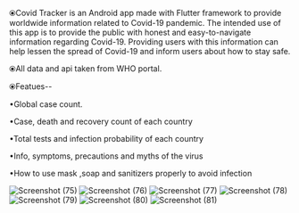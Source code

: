 ⦿Covid Tracker is an Android app made with Flutter framework to provide worldwide information related to Covid-19 pandemic. The intended use of this app is to provide the public with honest and easy-to-navigate information regarding Covid-19. Providing users with this information can help lessen the spread of Covid-19 and inform users about how to stay safe.

⦿All data and api taken from WHO portal.

⦿Featues-- 

•Global case count.

•Case, death and recovery count of each country

•Total tests and infection probability of each country

•Info, symptoms, precautions and myths of the virus

•How to use mask ,soap and sanitizers properly to avoid infection

![Screenshot (75)](https://user-images.githubusercontent.com/91535505/235349342-8b5edadb-7646-4c3f-8ebd-856536933be1.png)
![Screenshot (76)](https://user-images.githubusercontent.com/91535505/235349346-4a734607-fe55-40b1-ae09-2b64a693719a.png)
![Screenshot (77)](https://user-images.githubusercontent.com/91535505/235349349-187ffa47-65b7-4adf-a9a3-498b9d139d55.png)
![Screenshot (78)](https://user-images.githubusercontent.com/91535505/235349359-431a2b70-8c8e-4856-959f-cf5c5ec01bec.png)
![Screenshot (79)](https://user-images.githubusercontent.com/91535505/235349363-82289464-a644-4beb-b575-21ac701b0676.png)
![Screenshot (80)](https://user-images.githubusercontent.com/91535505/235349373-3cec9b59-57c3-4605-bf64-fe054a2ce6f0.png)
![Screenshot (81)](https://user-images.githubusercontent.com/91535505/235349376-27424668-724b-43bc-b808-9c5d316e01ef.png)
